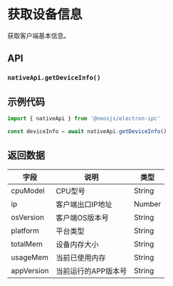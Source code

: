 # 获取设备信息

获取客户端基本信息。

## API
### `nativeApi.getDeviceInfo()`
### 

## 示例代码
```js
import { nativeApi } from '@neosjs/electron-ipc'

const deviceInfo = await nativeApi.getDeviceInfo()
```

## 返回数据

| 字段 | 说明    | 类型   | 
| ---- | ------- | ------ | 
| cpuModel | CPU型号 | String |
| ip | 客户端出口IP地址 | Number |
| osVersion | 客户端OS版本号 | String |
| platform | 平台类型 | String |
| totalMem | 设备内存大小 | String |
| usageMem | 当前已使用内存 | String |
| appVersion | 当前运行的APP版本号| String |
